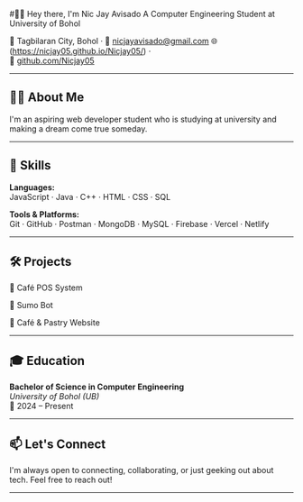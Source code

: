 #🧑‍💻 Hey there, I'm Nic Jay Avisado
 A Computer Engineering Student at University of Bohol

📍 Tagbilaran City, Bohol · 📧 nicjayavisado@gmail.com 
🌐 (https://nicjay05.github.io/Nicjay05/) ·  
🐙 [github.com/Nicjay05](https://github.com/Nicjay05)

---

## 👨‍💼 About Me

I'm an aspiring web developer student who is studying at university and making a dream come true someday.

---

## 🧠 Skills

**Languages:**  
JavaScript · Java · C++ · HTML · CSS · SQL

**Tools & Platforms:**  
Git · GitHub · Postman · MongoDB · MySQL · Firebase · Vercel · Netlify

---

## 🛠 Projects

 📌  Café POS System 

 📌 Sumo Bot

 📌 Café & Pastry Website 

---

## 🎓 Education

**Bachelor of Science in Computer Engineering**  
_University of Bohol (UB)_  
📅 2024 – Present

---

## 📫 Let's Connect

I'm always open to connecting, collaborating, or just geeking out about tech. Feel free to reach out!

---

